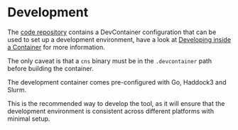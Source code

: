 # Development

The [code repository](https://github.com/haddocking/haddock-runner) contains a DevContainer configuration that can be used to set up a development environment, have a look at [Developing inside a Container](https://code.visualstudio.com/docs/devcontainers/containers) for more information.

The only caveat is that a `cns` binary must be in the `.devcontainer` path before building the container.

The development container comes pre-configured with Go, Haddock3 and Slurm.

This is the recommended way to develop the tool, as it will ensure that the development environment is consistent across different platforms with minimal setup.
